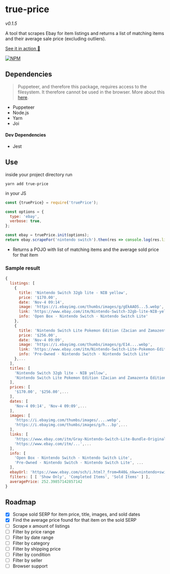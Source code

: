 # true-price

_v0.1.5_

A tool that scrapes Ebay for item listings and returns a list of matching items and their average
sale price (excluding outliers).

[See it in action 🔗](https://tprice-development.herokuapp.com/)

[![NPM](https://nodei.co/npm/true-price.png?mini=true)](https://npmjs.org/package/true-price)

## Dependencies

> Puppeteer, and therefore this package, requires access to the filesystem. It therefore cannot be
> used in the browser. More about this [here](https://github.com/puppeteer/puppeteer/pull/5750).

- Puppeteer
- Node.js
- Yarn
- Joi

#### Dev Dependencies
- Jest

## Use
inside your project directory run
```console
yarn add true-price
```

in your JS
```javascript
const {truePrice} = require('truePrice');

const options = {
  type: 'ebay',
  verbose: true,
};

const ebay = truePrice.init(options);
return ebay.scrapeFor('nintendo switch').then(res => console.log(res.listings));
```

- Returns a POJO with list of matching items and the average sold price for that item

### Sample result

```javascript
{
  listings: [
    {
      title: 'Nintendo Switch 32gb lite - NIB yellow',
      price: '$170.00',
      date: 'Nov-4 09:14',
      image: 'https://i.ebayimg.com/thumbs/images/g/gEkAAOS...5.webp',
      link: 'https://www.ebay.com/itm/Nintendo-Switch-32gb-lite-NIB-yellow/353262609618?hash=...b',
      info: 'Open Box · Nintendo Switch · Nintendo Switch Lite'
    },
    {
      title: 'Nintendo Switch Lite Pokemon Edition (Zacian and Zamazenta Edition) + more!',
      price: '$256.00',
      date: 'Nov-4 09:09',
      image: 'https://i.ebayimg.com/thumbs/images/g/E14....webp',
      link: 'https://www.ebay.com/itm/Nintendo-Switch-Lite-Pokemon-Edition-Z...',
      info: 'Pre-Owned · Nintendo Switch · Nintendo Switch Lite'
    },...
  ],
  titles: [
    'Nintendo Switch 32gb lite - NIB yellow',
    'Nintendo Switch Lite Pokemon Edition (Zacian and Zamazenta Edition) + more!',...
  ],
  prices: [
    '$170.00', '$256.00',...
  ],
  dates: [
    'Nov-4 09:14', 'Nov-4 09:09',...
  ],
  images: [
    'https://i.ebayimg.com/thumbs/images/....webp',
    'https://i.ebayimg.com/thumbs/images/g/h...bp',...
  ],
  links: [
    'https://www.ebay.com/itm/Gray-Nintendo-Switch-Lite-Bundle-Original...',
    'https://www.ebay.com/itm/...',...
  ],
  info: [
    'Open Box · Nintendo Switch · Nintendo Switch Lite',
    'Pre-Owned · Nintendo Switch · Nintendo Switch Lite', ...
  ],
  ebayUrl: 'https://www.ebay.com/sch/i.html?_from=R40&_nkw=nintendo+switch&...',
  filters: [ [ 'Show Only', 'Completed Items', 'Sold Items' ] ],
  averagePrice: 252.39857142857142
}
```

## Roadmap

- [x] Scrape sold SERP for item price, title, images, and sold dates
- [x] Find the average price found for that item on the sold SERP
- [ ] Scrape x amount of listings
- [ ] Filter by price range
- [ ] Filter by date range
- [ ] Filter by category
- [ ] Filter by shipping price
- [ ] Filter by condition
- [ ] Filter by seller
- [ ] Browser support
